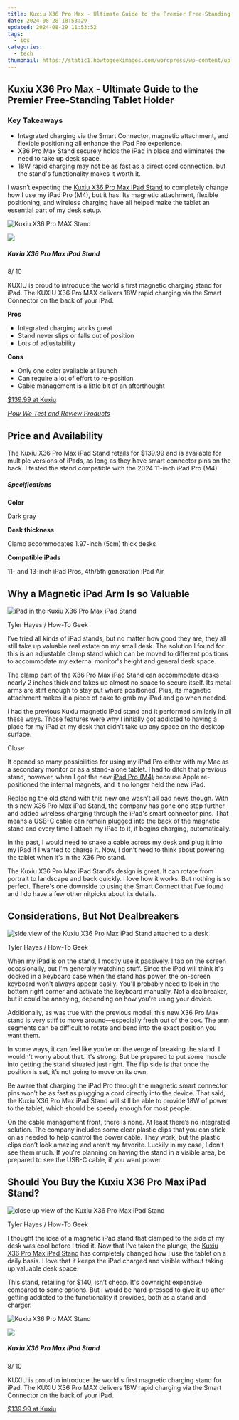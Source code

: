```yaml
---
title: Kuxiu X36 Pro Max - Ultimate Guide to the Premier Free-Standing Tablet Holder
date: 2024-08-28 18:53:29
updated: 2024-08-29 11:53:52
tags:
  - ios
categories:
  - tech
thumbnail: https://static1.howtogeekimages.com/wordpress/wp-content/uploads/wm/2024/06/kuxiu-x36-pro-max-ipad-stand-clamped-to-a-desk.jpg
---
```


## Kuxiu X36 Pro Max - Ultimate Guide to the Premier Free-Standing Tablet Holder

### Key Takeaways

* Integrated charging via the Smart Connector, magnetic attachment, and flexible positioning all enhance the iPad Pro experience.
* X36 Pro Max Stand securely holds the iPad in place and eliminates the need to take up desk space.
* 18W rapid charging may not be as fast as a direct cord connection, but the stand's functionality makes it worth it.

 I wasn’t expecting the [Kuxiu X36 Pro Max iPad Stand](https://kuxiu.co/products/x36-pro-max-stand?%5Fgl=1%2Admlmhw%2A%5Fup%2AMQ..%2A%5Fga%2AODY4NDcwNTc0LjE3MTcwMDU4OTc.%2A%5Fga%5FC7H36SPXHC%2AMTcxNzAwNTg5Ni4xLjAuMTcxNzAwNTkwMC4wLjAuMA..) to completely change how I use my iPad Pro (M4), but it has. Its magnetic attachment, flexible positioning, and wireless charging have all helped make the tablet an essential part of my desk setup.

![Kuxiu X36 Pro MAX Stand](https://static1.howtogeekimages.com/wordpress/wp-content/uploads/2024/06/kuxiu-x36-pro-max-stand.jpg) 

![](https://static1.howtogeekimages.com/wordpresshttps://static0.howtogeekimages.com/wordpress/wp-content/uploads/2024/01/htg-rec-2024-2000-1.png) 

#####  Kuxiu X36 Pro Max iPad Stand

8/ 10 

KUXIU is proud to introduce the world's first magnetic charging stand for iPad. The KUXIU X36 Pro MAX delivers 18W rapid charging via the Smart Connector on the back of your iPad.

**Pros** 
* Integrated charging works great
* Stand never slips or falls out of position
* Lots of adjustability

**Cons** 
* Only one color available at launch
* Can require a lot of effort to re-position
* Cable management is a little bit of an afterthought

[$139.99 at Kuxiu](https://kuxiu.co/products/x36-pro-max-stand?variant=43477225635892) 

[_How We Test and Review Products_](https://vp-tips.techidaily.com/swiftly-move-data-fast-and-reliable-methods-to-direct-files-onto-your-computer/)

##  Price and Availability

 The Kuxiu X36 Pro Max iPad Stand retails for $139.99 and is available for multiple versions of iPads, as long as they have smart connector pins on the back. I tested the stand compatible with the 2024 11-inch iPad Pro (M4).

#####  Specifications

**Color** 

 Dark gray 

**Desk thickness** 

 Clamp accommodates 1.97-inch (5cm) thick desks 

**Compatible iPads** 

 11- and 13-inch iPad Pros, 4th/5th generation iPad Air 

##  Why a Magnetic iPad Arm Is so Valuable

![iPad in the Kuxiu X36 Pro Max iPad Stand](https://static1.howtogeekimages.com/wordpress/wp-content/uploads/wm/2024/06/ipad-in-the-kuxiu-x36-pro-max-ipad-stand.jpg) 

Tyler Hayes / How-To Geek

 I’ve tried all kinds of iPad stands, but no matter how good they are, they all still take up valuable real estate on my small desk. The solution I found for this is an adjustable clamp stand which can be moved to different positions to accommodate my external monitor's height and general desk space.

 The clamp part of the X36 Pro Max iPad Stand can accommodate desks nearly 2 inches thick and takes up almost no space to secure itself. Its metal arms are stiff enough to stay put where positioned. Plus, its magnetic attachment makes it a piece of cake to grab my iPad and go when needed.

 I had the previous Kuxiu magnetic iPad stand and it performed similarly in all these ways. Those features were why I initially got addicted to having a place for my iPad at my desk that didn’t take up any space on the desktop surface.

Close 

 It opened so many possibilities for using my iPad Pro either with my Mac as a secondary monitor or as a stand-alone tablet. I had to ditch that previous stand, however, when I got the new [iPad Pro (M4)](https://easy-unlock-android.techidaily.com/in-2024-full-tutorial-to-bypass-your-oneplus-ace-2v-face-lock-by-drfone-android/) because Apple re-positioned the internal magnets, and it no longer held the new iPad.

 Replacing the old stand with this new one wasn’t all bad news though. With this new X36 Pro Max iPad Stand, the company has gone one step further and added wireless charging through the iPad's smart connector pins. That means a USB-C cable can remain plugged into the back of the magnetic stand and every time I attach my iPad to it, it begins charging, automatically.

 In the past, I would need to snake a cable across my desk and plug it into my iPad if I wanted to charge it. Now, I don’t need to think about powering the tablet when it’s in the X36 Pro stand.

 The Kuxiu X36 Pro Max iPad Stand’s design is great. It can rotate from portrait to landscape and back quickly. I love how it works. But nothing is so perfect. There's one downside to using the Smart Connect that I've found and I do have a few other nitpicks about its details.

##  Considerations, But Not Dealbreakers

![side view of the Kuxiu X36 Pro Max iPad Stand attached to a desk](https://static1.howtogeekimages.com/wordpress/wp-content/uploads/wm/2024/06/side-view-of-the-kuxiu-x36-pro-max-ipad-stand-attached-to-a-desk.jpg) 

Tyler Hayes / How-To Geek

 When my iPad is on the stand, I mostly use it passively. I tap on the screen occasionally, but I'm generally watching stuff. Since the iPad will think it's docked in a keyboard case when the stand has power, the on-screen keyboard won't always appear easily. You'll probably need to look in the bottom right corner and activate the keyboard manually. Not a dealbreaker, but it could be annoying, depending on how you're using your device.

 Additionally, as was true with the previous model, this new X36 Pro Max stand is very stiff to move around—especially fresh out of the box. The arm segments can be difficult to rotate and bend into the exact position you want them.

 In some ways, it can feel like you’re on the verge of breaking the stand. I wouldn’t worry about that. It's strong. But be prepared to put some muscle into getting the stand situated just right. The flip side is that once the position is set, it’s not going to move on its own.

 Be aware that charging the iPad Pro through the magnetic smart connector pins won’t be as fast as plugging a cord directly into the device. That said, the Kuxiu X36 Pro Max iPad Stand will still be able to provide 18W of power to the tablet, which should be speedy enough for most people.

 On the cable management front, there is none. At least there’s no integrated solution. The company includes some clear plastic clips that you can stick on as needed to help control the power cable. They work, but the plastic clips don’t look amazing and aren’t my favorite. Luckily in my case, I don’t see them much. If you're planning on having the stand in a visible area, be prepared to see the USB-C cable, if you want power.

##  Should You Buy the Kuxiu X36 Pro Max iPad Stand?

![close up view of the Kuxiu X36 Pro Max iPad Stand](https://static1.howtogeekimages.com/wordpress/wp-content/uploads/wm/2024/06/close-up-view-of-the-kuxiu-x36-pro-max-ipad-stand.jpg) 

Tyler Hayes / How-To Geek

 I thought the idea of a magnetic iPad stand that clamped to the side of my desk was cool before I tried it. Now that I’ve taken the plunge, the [Kuxiu X36 Pro Max iPad Stand](https://kuxiu.co/products/x36-pro-max-stand) has completely changed how I use the tablet on a daily basis. I love that it keeps the iPad charged and visible without taking up valuable desk space.

 This stand, retailing for $140, isn’t cheap. It's downright expensive compared to some options. But I would be hard-pressed to give it up after getting addicted to the functionality it provides, both as a stand and charger.

![Kuxiu X36 Pro MAX Stand](https://static1.howtogeekimages.com/wordpress/wp-content/uploads/2024/06/kuxiu-x36-pro-max-stand.jpg) 

![](https://static1.howtogeekimages.com/wordpresshttps://static0.howtogeekimages.com/wordpress/wp-content/uploads/2024/01/htg-rec-2024-2000-1.png) 

#####  Kuxiu X36 Pro Max iPad Stand

8/ 10 

KUXIU is proud to introduce the world's first magnetic charging stand for iPad. The KUXIU X36 Pro MAX delivers 18W rapid charging via the Smart Connector on the back of your iPad.

[$139.99 at Kuxiu](https://kuxiu.co/products/x36-pro-max-stand?variant=43477225635892)

<ins class="adsbygoogle"
     style="display:block"
     data-ad-format="autorelaxed"
     data-ad-client="ca-pub-7571918770474297"
     data-ad-slot="1223367746"></ins>



<ins class="adsbygoogle"
     style="display:block"
     data-ad-client="ca-pub-7571918770474297"
     data-ad-slot="8358498916"
     data-ad-format="auto"
     data-full-width-responsive="true"></ins>

